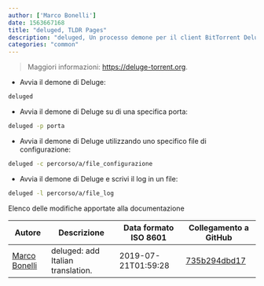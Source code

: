 ```yaml
---
author: ['Marco Bonelli']
date: 1563667168
title: "deluged, TLDR Pages"
description: "deluged, Un processo demone per il client BitTorrent Deluge."
categories: "common"
---
```

> Maggiori informazioni: <https://deluge-torrent.org>.

- Avvia il demone di Deluge:

```bash
deluged
```

- Avvia il demone di Deluge su di una specifica porta:

```bash
deluged -p porta
```

- Avvia il demone di Deluge utilizzando uno specifico file di configurazione:

```bash
deluged -c percorso/a/file_configurazione
```

- Avvia il demone di Deluge e scrivi il log in un file:

```bash
deluged -l percorso/a/file_log
```
Elenco delle modifiche apportate alla documentazione


Autore | Descrizione | Data formato ISO 8601 | Collegamento a GitHub
------|-----|-----|-----
[Marco Bonelli](mailto:marco@mebeim.net) | deluged: add Italian translation. | 2019-07-21T01:59:28 | [735b294dbd17](https://github.com/tldr-pages/tldr/commit/735b294dbd17a10ee1f7b96075dfc5cf218d4132)

